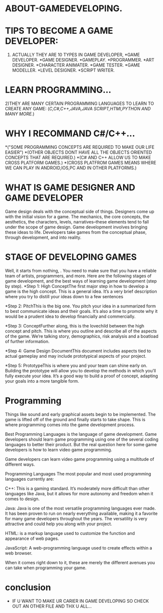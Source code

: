 # ABOUT-GAMEDEVELOPING. 
# TIPS TO BECOME A GAME DEVELOPER:
1) ACTUALLY THEY ARE 10 TYPES IN GAME DEVELOPER,
  *GAME DEVELOPER.
  *GAME DESIGNER.
  *GAMEPLAY.
  *PROGRAMMER.
  *ART DESIGNER.
  *CHARACTER ANIMATER.
  *GAME TESTER.
  *GAME MODELLER.
  *LEVEL DESIGNER.
  *SCRIPT WRITER.
  # LEARN PROGRAMMING...
  2)THEY ARE MANY CERTAIN PROGRAMMING LANGUAGES TO LEARN TO CREATE ANY GAME:
  (*C,C#,C++,JAVA,JAVA SCRIPT,HTMI,PYTHON AND MANY MORE.*)
  # WHY I RECOMMAND C#/C++...
  *("SOME PROGRAMMING CONCEPTS ARE REQUIRED TO MAKE OUR LIFE EASIER")
  *(OTHER OBJECTS DONT HAVE ALL THE OBJECTS ORIENTED CONCEPTS THAT ARE REQUIRED.)
  *(C# AND C++ ALLOW US TO MAKE CROSS PLATFORM GAMES.)
  *(CROSS PLATFROM GAMES MEANS WHERE WE CAN PLAY IN ANDROID,IOS,PC AND IN OTHER PLATFORMS.)
  # WHAT IS GAME DESIGNER AND GAME DEVELOPER
 Game design deals with the conceptual side of things. Designers come up with the initial vision for a game. The mechanics, the core concepts, the aesthetics, the characters, levels, narratives–these elements tend to fall under the scope of game design.
Game development involves bringing these ideas to life. Developers take games from the conceptual phase, through development, and into reality.

  # STAGE OF DEVELOPING GAMES
  
  Well, it starts from nothing, . You need to make sure that you have a reliable team of artists, programmers, and more.
 Here are the following stages of game development, and the best ways of learning game development
 (step by step).
*Step 1: High ConceptThe first major step in how to develop a game is the high concept. This is a general idea. It’s a very brief description where you try to distill your ideas down to a few sentences

*Step 2: PitchThis is the big one. You pitch your idea in a summarized form to best communicate ideas and their goals. It’s also a time to promote why it would be a prudent idea to develop financially and commercially.

*Step 3: ConceptFurther along, this is the lovechild between the high concept and pitch. This is where you outline and describe all of the aspects of the game. We’re talking story, demographics, risk analysis and a boatload of further information.

*Step 4: Game Design DocumentThis document includes aspects tied to actual gameplay and may include prototypical aspects of your project.

*Step 5: PrototypeThis is where you and your team can shine early on. Building the prototype will allow you to develop the methods in which you’ll fully execute your idea. It’s a good way to build a proof of concept, adapting your goals into a more tangible form.

 # Programming
 
 Things like sound and early graphical assets begin to be implemented. The game is lifted off of the ground and finally starts to take shape. This is where programming comes into the game development process.

Best Programming Languages is the language of game development. Game developers should learn game programming using one of the several coding languages to better their product. But the real question here for some  game developers is how to learn video game programming.

Game developers can learn video game programming using a multitude of different ways. 

Programming Languages The most popular and most  used programming languages currently are:

C++: This is a gaming standard. It’s moderately more difficult than other languages like Java, but it allows for more autonomy and freedom when it comes to design.

Java: Java is one of the most versatile programming languages ever made. It has been proven to run on nearly everything available, making it a favorite for many game developers throughout the years. The versatility is very attractive and could help you along with your project.

HTML: is a markup language used to customize the function and appearance of web pages.

JavaScript: A web-programming language used to create effects within a web browser.

When it comes right down to it, these are merely the different avenues you can take when programming your game.
# conclusion
* IF U WANT TO MAKE UR CARIER IN GAME DEVELOPING SO CHECK OUT AN OTHER FILE AND THX U ALL...

